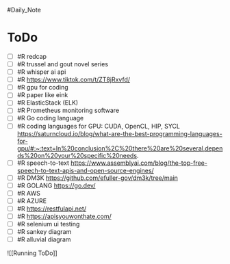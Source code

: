 #Daily_Note
# ToDo
- [ ] #R redcap
- [ ] #R trussel and gout novel series
- [ ] #R whisper ai api
- [ ] #R https://www.tiktok.com/t/ZT8jRxvfd/
- [ ] #R gpu for coding
- [ ] #R paper like eink
- [ ] #R ElasticStack (ELK)
- [ ] #R Prometheus monitoring software
- [ ] #R Go coding language
- [ ] #R coding languages for GPU: CUDA, OpenCL, HIP, SYCL https://saturncloud.io/blog/what-are-the-best-programming-languages-for-gpu/#:~:text=In%20conclusion%2C%20there%20are%20several,depends%20on%20your%20specific%20needs.
- [ ] #R speech-to-text https://www.assemblyai.com/blog/the-top-free-speech-to-text-apis-and-open-source-engines/
- [ ] #R DM3K https://github.com/efuller-gov/dm3k/tree/main
- [ ] #R GOLANG https://go.dev/
- [ ] #R AWS
- [ ] #R AZURE
- [ ] #R https://restfulapi.net/
- [ ] #R https://apisyouwonthate.com/
- [ ] #R selenium ui testing
- [ ] #R sankey diagram
- [ ] #R alluvial diagram

![[Running ToDo]]
